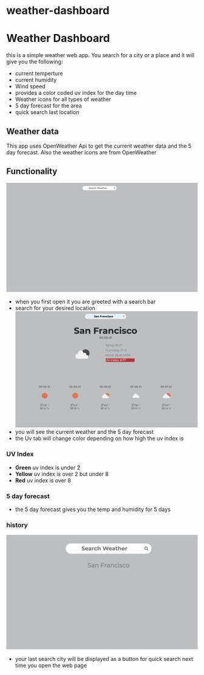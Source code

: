 # weather-dashboard

# Weather Dashboard 
this is a simple weather web app. You search for a city or a place and it will give you the following: 
* current temperture 
* current humidity 
* Wind speed
* provides a color coded uv index for the day time
* Weather icons for all types of weather 
* 5 day forecast for the area 
* quick search last location 

## Weather data 
This app uses OpenWeather Api to get the current weather data and the 5 day forecast. Also the weather icons are from OpenWeather

## Functionality
![](./Readme/images/first-open.png)
* when you first open it you are greeted with a search bar 
* search for your desired location 
![](./Readme/images/main.png)
* you will see the current weather and the 5 day forecast 
* the Uv tab will change color depending on how high the uv index is
### UV Index
* **Green** uv index is under 2 
* **Yellow** uv index is over 2 but under 8
* **Red** uv index is over 8 
### 5 day forecast 
* the 5 day forecast gives you the temp and humidity for 5 days 
### history 
![](./Readme/images/history.png)
* your last search city will be displayed as a button for quick search next time you open the web page 

